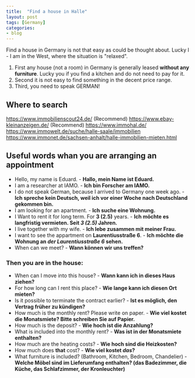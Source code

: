 ```yaml
---
title:  "Find a house in Halle"
layout: post
tags: [Germany]
categories:
- blog
---
```


Find a house in Germany is not that easy as could be thought about. Lucky I - I am in the West, where the situation is "relaxed".

1.  First any house (not a room) in Germany is generally leased **without any furniture**. Lucky you if you find a kitchen and do not need to pay for it. 
1.  Second it is not easy to find something in the decent price range.
1.  Third, you need to speak GERMAN!

## Where to search

https://www.immobilienscout24.de/ (Recommend)
https://www.ebay-kleinanzeigen.de/ (Recommend)
https://www.immohal.de/
https://www.immowelt.de/suche/halle-saale/immobilien
https://www.immonet.de/sachsen-anhalt/halle-immobilien-mieten.html

## Useful words whan you are arranging an appointment

* Hello, my name is Eduard. - **Hallo, mein Name ist Eduard.**
* I am a researcher at IAMO. - **Ich bin Forscher am IAMO.**
* I do not speak German, because I arrived to Germany one week ago. - **Ich spreche kein Deutsch, weil ich vor einer Woche nach Deutschland gekommen bin.**
* I am looking for an apartment. - **Ich suche eine Wohnung.**
* I Want to rent it for long term. For **3 (2.5)** years. - **Ich möchte es langfristig vermieten. Seit _3 (2.5)_ Jahren.**
* I live together with my wife. - **Ich lebe zusammen mit meiner Frau.**
* I want to see the appartment on __Laurentiusstraße 6__. - **Ich möchte die Wohnung an _der Laurentiusstraße 6_ sehen.**
* When can we meet? - **Wann können wir uns treffen?**

### Then you are in the house:

* When can I move into this house? - **Wann kann ich in dieses Haus ziehen?**
* For how long can I rent this place? - **Wie lange kann ich diesen Ort mieten?**
* Is it possible to terminate the contract earlier? - **Ist es möglich, den Vertrag früher zu kündigen?**
* How much is the monthly rent? Please write on paper. - **Wie viel kostet die Monatsmiete? Bitte schreiben Sie auf Papier.**
* How much is the deposit? - **Wie hoch ist die Anzahlung?**
* What is included into the monthly rent? - **Was ist in der Monatsmiete enthalten?**
* How much are the heating costs? - **Wie hoch sind die Heizkosten?**
* How much does __that__ cost? - **Wie viel kostet _das_?**
* What furniture is included? (Bathroom, Kitchen, Bedroom, Chandelier) - **Welche Möbel sind im Lieferumfang enthalten? (das Badezimmer, die Küche, das Schlafzimmer, der Kronleuchter)**



